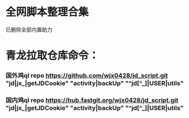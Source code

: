 # 全网脚本整理合集
已删除全部内置助力

# 青龙拉取仓库命令：
### 国外鸡ql repo  https://github.com/wjx0428/jd_script.git "jd|jx_|getJDCookie" "activity|backUp" "^jd[^_]|USER|utils"
### 国内鸡ql repo  https://hub.fastgit.org/wjx0428/jd_script.git "jd|jx_|getJDCookie" "activity|backUp" "^jd[^_]|USER|utils"
